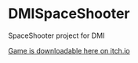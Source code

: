 # DMISpaceShooter
SpaceShooter project for DMI

[Game is downloadable here on itch.io](https://github.com/jh318/DMISpaceShooter)
